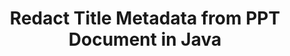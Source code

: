 ---
############################# Static ############################
layout: "auto-gen-gist"
draft: false
path: "redaction/java/metadata/title/ppt"
otherformats: PDF DOC DOT DOCX DOCM RTF XLSX XLSM XLTX XLTM XLS XLT PPTX PPT PPSX POT PPS PPTM 
ad_headline: "Redact Metadata | java_Camel"
ad_description: "Redact Title from PPT Metadata in Java"

############################# Head ############################
head_title: "Redact Sensitive Metadata from Documents in Java"
head_description: "Apply metadata redaction by applying filters for documents of different formats"

############################# Header ############################
title: "Redact Title Metadata from PPT Document in Java"
description: "GroupDocs.Redaction is a powerful sanitization API that enables you to remove or edit confidential information from over 30 document types."

######################### Download Button #######################
button:
    enable: true

############################# About ############################
about:
    enable: true
    title: "What is Metadata Redaction?"
    content: |
        Saving the document in an original format requires deleting or redacting its metadata to remove all confidential data. For these purposes GroupDocs.Redaction provides metadata redaction API. GroupDocs.Redaction API allows to either save redacted documents in PDF, transform all pages into raster images or save redacted document in its original format for further editing. All the file formats including PDF, DOC, DOCX, PPT, PPTX, XLS, XLSX and others have some metadata properties. These properties include author name, category, company name, comments, creation time, last updated and many more.There are also some hidden data associated with the files which can be viewed using various tools and techniques. With GroupDocs.Redaction API you can apply metadata redactions to any of these metadata properties. You can change or delete them by filtering the metadata you want. In this guide we will explain how you can redact Title metadata from PPT document in Java.

############################# content ############################
steps:
    enable: true
    block:
    - title_left: "Redact PPT Metadata in Java"
      content_left: |
        Following code allows you to search and redact sensitive data from a PPT document. You can set scope for redaction by setting filter, e.g. to MetadataFilter.Title. It will leave the regular expressions matches undone in all metadata items, except “Title” property:
        
      title_right: "How to Redact PPT Metadata"
      content_right: |
        * Create an instance of [Redactor](https://apireference.groupdocs.com/redaction/java/com.groupdocs.redaction/Redactor) class & upload PPT file
        * Create an instance of [MetadataSearchRedaction](https://apireference.groupdocs.com/redaction/java/com.groupdocs.redaction.redactions/MetadataSearchRedaction) class to find and replace sensitive data from document's metadata
        * Set scope for redaction by setting filter, e.g. Use MetadataFilters.Title in below code 
        * Call redactor.save method with object of [MetadataSearchRedaction](https://apireference.groupdocs.com/redaction/java/com.groupdocs.redaction.redactions/MetadataSearchRedaction)
        
      gisthash: "c23f466bec11e0405e2a3e74be681d09"
      gistfile: "RedactTitleMetadata.java"

    - title_left: "Remove PPT Metadata in Java"
      content_left: |
        You can replace all or specific metadata in the document with empty (blank or minimal) values using EraseMetadataRedaction class. Following code shows how you can filter and then remove a metadata property from a PPT document.The example below blanks out all properties of the document:
        
      title_right: "Erase PPT Metadata"
      content_right: |
        * Create an instance of [Redactor](https://apireference.groupdocs.com/redaction/java/com.groupdocs.redaction/Redactor) class & upload PPT file
        * Create an instance of [MetadataSearchRedaction](https://apireference.groupdocs.com/redaction/java/com.groupdocs.redaction.redactions/MetadataSearchRedaction) class to remove metadata of the document
        * Set scope for redaction by setting filter, e.g. Replace MetadataFilter.All with MetadataFilter.Title in below code
        * Call redactor.save method with object of [MetadataSearchRedaction](https://apireference.groupdocs.com/redaction/java/com.groupdocs.redaction.redactions/MetadataSearchRedaction)
        
      gisthash: "84586804ee996134fd12f2061f989fd5"
      gistfile: "CleanMetadata.java"

    - title_left: "System Requirements"
      content_left: |
        GroupDocs.Redaction for Java APIs are supported on all major platforms and operating systems. For complete system requirements guide, please visit [system requirements](https://docs.groupdocs.com/redaction/java/system-requirements) Before executing the code below, please make sure that you have the following prerequisites installled on your system:
        * Operating Systems: Microsoft Windows, Linux, MacOS
        * Development Environment: NetBeans, Intellij IDEA, Eclipse etc
        * Java Runtime Environment: J2SE 6.0 and above
        * Get the latest version of GroupDocs.Redaction for Java from [Maven](https://repository.groupdocs.com/webapp/#/artifacts/browse/tree/General/repo)
        
      title_right: "Why Use GroupDocs.Redaction"
      content_right: |
        * Allow users to add custom document formats and types of redactions
        * No additional software is required to remove sensitive information
        * Ability to set page range rendering document as PDF
        * Easy way to redact different types of metadata: author name, version, title, subject, description and many more
        * Document information extraction - file type, page count etc.

demos:
    enable: true
        

about_formats:
    enable: true


more_formats:
    enable: true


back_to_top:
    enable: true
---